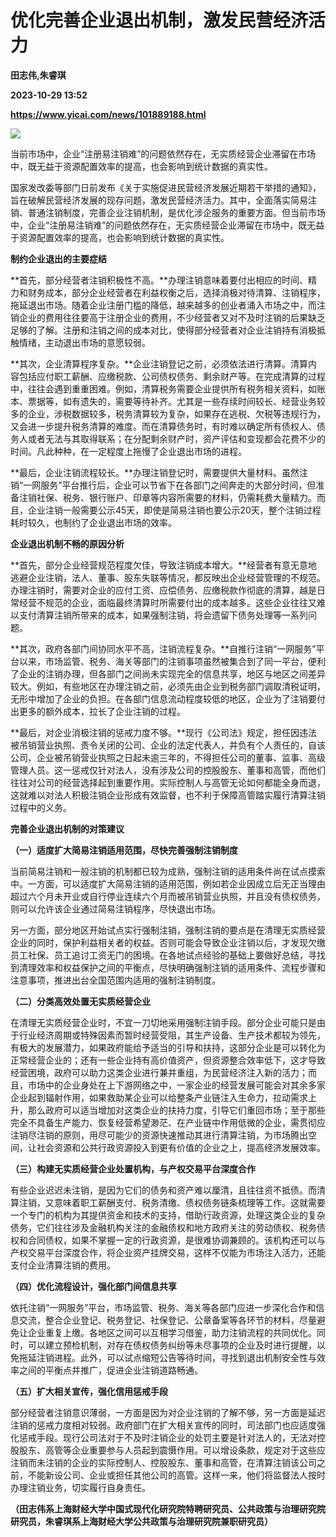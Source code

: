 # 优化完善企业退出机制，激发民营经济活力
**田志伟,朱睿琪**

**2023-10-29 13:52**

**https://www.yicai.com/news/101889188.html**

![](https://imgcdn.yicai.com/uppics/slides/2023/10/8501f07bfbbacafd09a4e688d8684aca.jpg)

当前市场中，企业“注册易注销难”的问题依然存在，无实质经营企业滞留在市场中，既无益于资源配置效率的提高，也会影响到统计数据的真实性。

国家发改委等部门日前发布《关于实施促进民营经济发展近期若干举措的通知》，旨在破解民营经济发展的现存问题，激发民营经济活力。其中，全面落实简易注销、普通注销制度，完善企业注销机制，是优化涉企服务的重要方面。但当前市场中，企业“注册易注销难”的问题依然存在，无实质经营企业滞留在市场中，既无益于资源配置效率的提高，也会影响到统计数据的真实性。

**制约企业退出的主要症结**

**首先，部分经营者注销积极性不高。**办理注销意味着要付出相应的时间、精力和财务成本，部分企业经营者在利益权衡之后，选择消极对待清算、注销程序，拖延退出市场。随着企业注册门槛的降低，越来越多的创业者涌入市场之中，而注销企业的费用往往要高于注册企业的费用，不少经营者又对不及时注销的后果缺乏足够的了解。注册和注销之间的成本对比，使得部分经营者对企业注销持有消极抵触情绪，主动退出市场的意愿较弱。

**其次，企业清算程序复杂。**企业注销登记之前，必须依法进行清算。清算内容包括应付职工薪酬、应缴税款、公司债权债务、剩余财产等。在完成清算的过程中，往往会遇到重重困难。例如，清算税务需要企业提供所有税务相关资料，如账本、票据等，如有遗失的，需要等待补齐。尤其是一些存续时间较长、经营业务较多的企业，涉税数据较多，税务清算较为复杂，如果存在逃税、欠税等违规行为，又会进一步提升税务清算的难度。而在清算债务时，有时难以确定所有债权人、债务人或者无法与其取得联系；在分配剩余财产时，资产评估和变现都会花费不少的时间。凡此种种，在一定程度上拖慢了企业退出市场的进程。

**最后，企业注销流程较长。**办理注销登记时，需要提供大量材料。虽然注销“一网服务”平台推行后，企业可以节省下在各部门之间奔走的大部分时间，但准备注销社保、税务、银行账户、印章等内容所需要的材料，仍需耗费大量精力。而且，企业注销一般需要公示45天，即使是简易注销也要公示20天，整个注销过程耗时较久，也制约了企业退出市场的效率。

**企业退出机制不畅的原因分析**

**首先，部分企业经营规范程度欠佳，导致注销成本增大。**经营者有意无意地逃避企业注销，法人、董事、股东失联等情况，都反映出企业经营管理的不规范。办理注销时，需要对企业的应付工资、应偿债务、应缴税款作彻底的清算，越是日常经营不规范的企业，面临最终清算时所需要付出的成本越多。这些企业往往又难以支付清算注销所带来的成本，如果强制注销，将会遗留下债务处理等一系列问题。

**其次，政府各部门间协同水平不高，注销流程复杂。**自推行注销“一网服务”平台以来，市场监管、税务、海关等部门的注销事项虽然被集合到了同一平台，便利了企业的注销办理，但各部门之间尚未实现完全的信息共享，地区与地区之间差异较大。例如，有些地区在办理注销之前，必须先由企业到税务部门调取清税证明，无形中增加了企业的负担。在各部门信息流动程度较低的地区，企业为了注销要付出更多的额外成本，拉长了企业注销的过程。

**最后，对企业消极注销的惩戒力度不够。**现行《公司法》规定，担任因违法被吊销营业执照、责令关闭的公司、企业的法定代表人，并负有个人责任的，自该公司、企业被吊销营业执照之日起未逾三年的，不得担任公司的董事、监事、高级管理人员。这一惩戒仅针对法人，没有涉及公司的控股股东、董事和高管，而他们往往对公司的经营选择起到重要作用。实际控制人与高管无论如何都能全身而退，这就难以对法人积极注销企业形成有效监督，也不利于保障高管踏实履行清算注销过程中的义务。

**完善企业退出机制的对策建议**

**（一）适度扩大简易注销适用范围，尽快完善强制注销制度**

当前简易注销和一般注销的机制都已较为成熟，强制注销的适用条件尚在试点摸索中。一方面，可以适度扩大简易注销的适用范围，例如若企业因成立后无正当理由超过六个月未开业或自行停业连续六个月而被吊销营业执照，并且没有债权债务，则可以允许该企业通过简易注销程序，尽快退出市场。

另一方面，部分地区开始试点实行强制注销，强制注销的要点是在清理无实质经营企业的同时，保护利益相关者的权益。否则可能会导致企业注销以后，才发现欠缴员工社保、员工追讨工资无门的困境。在各地试点经验的基础上要做好总结，寻找到清理效率和权益保护之间的平衡点，尽快明确强制注销的适用条件、流程步骤和注意事项，推进出台全国范围内适用的强制注销制度。

**（二）分类高效处置无实质经营企业**

在清理无实质经营企业时，不宜一刀切地采用强制注销手段。部分企业可能只是由于行业经济周期或特殊因素而暂时经营受阻，其生产设备、生产技术都较为领先，有极大的发展潜力，如果政府能给予适当的引导和扶持，这部分企业是可以转化为正常经营企业的；还有一些企业持有高价值资产，但资源整合效率低下，这才导致经营困境，政府可以助力这类企业进行兼并重组，为民营经济注入新的活力；而且，市场中的企业身处在上下游网络之中，一家企业的经营发展可能会对其余多家企业起到辐射作用，如果救助某企业可以给整条产业链注入生命力，拉动需求上升，那么政府可以适当增加对这类企业的扶持力度，引导它们重回市场；至于那些完全不具备生产能力、恢复经营希望渺茫、在产业链中作用低微的企业，需贯彻应注销尽注销的原则，用尽可能少的资源快速推动其进行清算注销，为市场腾出空间，让社会资源和公共行政资源投入到更有价值的企业之上，提高经济发展效率。

**（三）构建无实质经营企业处置机构，与产权交易平台深度合作**

有些企业迟迟未注销，是因为它们的债务和资产难以厘清，且往往资不抵债。而清算注销，又意味着职工薪酬支付、税务清缴、债权债务链条梳理等工作。这就需要一个专门的机构为其提供资金和技术的支持，借助行政资源，处理这类企业的复杂债务，它们往往涉及金融机构关注的金融债权和地方政府关注的劳动债权、税务债权和合同债权，如果不掌握一定的行政资源，是很难协调兼顾的。该机构还可以与产权交易平台深度合作，将企业资产挂牌交易，这样不仅能为市场注入活力，还能支付企业清算注销的费用。

**（四）优化流程设计，强化部门间信息共享**

依托注销“一网服务”平台，市场监管、税务、海关等各部门应进一步深化合作和信息交流，整合企业登记、税务登记、社保登记、公章备案等各环节的材料，尽量避免让企业重复上缴。各地区之间可以互相学习借鉴，助力注销流程的共同优化。同时，可以建立预检机制，对存在债权债务纠纷等未尽事项的企业及时进行提醒，以免拖延注销进程。此外，可以试点缩短公告等待时间，寻找到退出机制安全性与效率之间的平衡点并推广，促进企业注销道路畅通。

**（五）扩大相关宣传，强化信用惩戒手段**

部分经营者注销意识薄弱，一方面是因为对企业注销的了解不够，另一方面是延迟注销的惩戒力度相对较弱。政府部门在扩大相关宣传的同时，司法部门也应适度强化惩戒手段。现行公司法对于不及时注销企业的处罚主要是针对法人的，无法对控股股东、高管等企业重要参与人员起到震慑作用。可以增设条款，规定对于这些应注销而未注销的企业的实际控制人、控股股东、董事和高管，在清算注销该公司之前，不能新设公司、企业或担任其他公司的高管。这样一来，他们将监督法人按时办理注销业务，切实履行自身责任。

**（田志伟系上海财经大学中国式现代化研究院特聘研究员、公共政策与治理研究院研究员，朱睿琪系上海财经大学公共政策与治理研究院兼职研究员）**